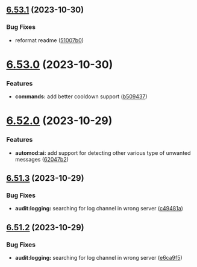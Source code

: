 ## [6.53.1](https://github.com/onesoft-sudo/sudobot/compare/v6.53.0...v6.53.1) (2023-10-30)


### Bug Fixes

* reformat readme ([51007b0](https://github.com/onesoft-sudo/sudobot/commit/51007b0aafa72c66f4685dd21e505877baa58302))



# [6.53.0](https://github.com/onesoft-sudo/sudobot/compare/v6.52.0...v6.53.0) (2023-10-30)


### Features

* **commands:** add better cooldown support ([b509437](https://github.com/onesoft-sudo/sudobot/commit/b50943723c1afcb027353e93165ddb9168263923))



# [6.52.0](https://github.com/onesoft-sudo/sudobot/compare/v6.51.3...v6.52.0) (2023-10-29)


### Features

* **automod:ai:** add support for detecting other various type of unwanted messages ([62047b2](https://github.com/onesoft-sudo/sudobot/commit/62047b2acab0a5a335b971a95fe6608ec3827c62))



## [6.51.3](https://github.com/onesoft-sudo/sudobot/compare/v6.51.2...v6.51.3) (2023-10-29)


### Bug Fixes

* **audit:logging:** searching for log channel in wrong server ([c49481a](https://github.com/onesoft-sudo/sudobot/commit/c49481a4e5bc0ce9196d731650ab530f99bc3449))



## [6.51.2](https://github.com/onesoft-sudo/sudobot/compare/v6.51.1...v6.51.2) (2023-10-29)


### Bug Fixes

* **audit:logging:** searching for log channel in wrong server ([e6ca9f5](https://github.com/onesoft-sudo/sudobot/commit/e6ca9f57477138530830de660648885f834a361d))



